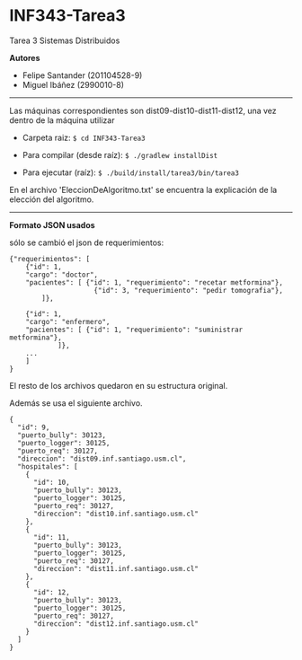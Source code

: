 # INF343-Tarea3
Tarea 3 Sistemas Distribuidos

__Autores__
* Felipe Santander (201104528-9)
* Miguel Ibáñez (2990010-8)

---

Las máquinas correspondientes son dist09-dist10-dist11-dist12, una vez dentro de la máquina utilizar
* Carpeta raiz:
`$ cd INF343-Tarea3`

* Para compilar (desde raíz): 
`$ ./gradlew installDist`

* Para ejecutar (raíz): 
`$ ./build/install/tarea3/bin/tarea3`

En el archivo 'EleccionDeAlgoritmo.txt' se encuentra la explicación de la elección del algoritmo.

---

__Formato JSON usados__

sólo se cambió el json de requerimientos:

```
{"requerimientos": [
	{"id": 1,
	"cargo": "doctor",
	"pacientes": [ {"id": 1, "requerimiento": "recetar metformina"},
                     {"id": 3, "requerimiento": "pedir tomografia"},
        ]},
      
	{"id": 1,
	"cargo": "enfermero",
	"pacientes": [ {"id": 1, "requerimiento": "suministrar metformina"},
			]},
	...
	]
}
```
El resto de los archivos quedaron en su estructura original.

Además se usa el siguiente archivo.

```
{
  "id": 9,
  "puerto_bully": 30123,
  "puerto_logger": 30125,
  "puerto_req": 30127,
  "direccion": "dist09.inf.santiago.usm.cl",
  "hospitales": [
    {
      "id": 10,
      "puerto_bully": 30123,
      "puerto_logger": 30125,
      "puerto_req": 30127,
      "direccion": "dist10.inf.santiago.usm.cl"
    },
    {
      "id": 11,
      "puerto_bully": 30123,
      "puerto_logger": 30125,
      "puerto_req": 30127,
      "direccion": "dist11.inf.santiago.usm.cl"
    },
    {
      "id": 12,
      "puerto_bully": 30123,
      "puerto_logger": 30125,
      "puerto_req": 30127,
      "direccion": "dist12.inf.santiago.usm.cl"
    }
  ]
}

```
